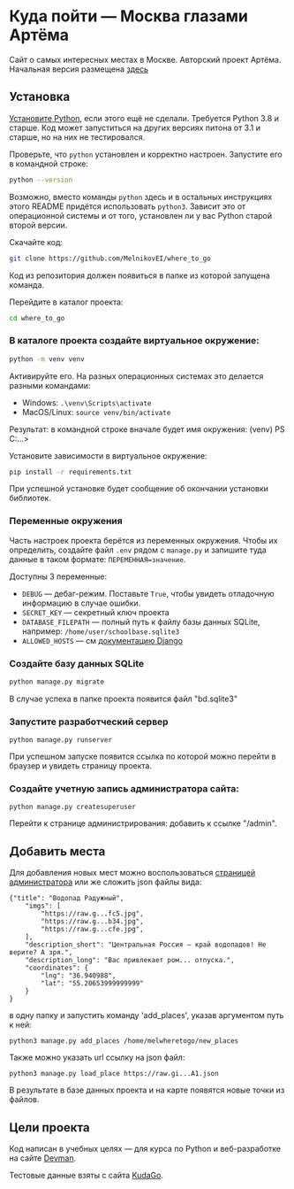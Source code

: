 # Куда пойти — Москва глазами Артёма

Сайт о самых интересных местах в Москве. Авторский проект Артёма.
Начальная версия размещена [здесь](http://melwheretogo.pythonanywhere.com/)

## Установка
[Установите Python](https://www.python.org/), если этого ещё не сделали. Требуется Python 3.8 и старше. Код может запуститься на других версиях питона от 3.1 и старше, но на них не тестировался.

Проверьте, что `python` установлен и корректно настроен. Запустите его в командной строке:
```sh
python --version
```
Возможно, вместо команды `python` здесь и в остальных инструкциях этого README придётся использовать `python3`. Зависит это от операционной системы и от того, установлен ли у вас Python старой второй версии.

Скачайте код:
```sh
git clone https://github.com/MelnikovEI/where_to_go
```
Код из репозитория должен появиться в папке из которой запущена команда.

Перейдите в каталог проекта:
```sh
cd where_to_go
```

### В каталоге проекта создайте виртуальное окружение:
```sh
python -m venv venv
```

Активируйте его. На разных операционных системах это делается разными командами:

- Windows: `.\venv\Scripts\activate`
- MacOS/Linux: `source venv/bin/activate`

Результат: в командной строке вначале будет имя окружения: (venv) PS С:\...>
 
Установите зависимости в виртуальное окружение:
```sh
pip install -r requirements.txt
```
При успешной установке будет сообщение об окончании установки библиотек.

### Переменные окружения

Часть настроек проекта берётся из переменных окружения. Чтобы их определить, создайте файл `.env` рядом с `manage.py` и запишите туда данные в таком формате: `ПЕРЕМЕННАЯ=значение`.

Доступны 3 переменные:
- `DEBUG` — дебаг-режим. Поставьте `True`, чтобы увидеть отладочную информацию в случае ошибки.
- `SECRET_KEY` — секретный ключ проекта
- `DATABASE_FILEPATH` — полный путь к файлу базы данных SQLite, например: `/home/user/schoolbase.sqlite3`
- `ALLOWED_HOSTS` — см [документацию Django](https://docs.djangoproject.com/en/4.2/ref/settings/#allowed-hosts)

### Создайте базу данных SQLite

```sh
python manage.py migrate
```
В случае успеха в папке проекта появится файл "bd.sqlite3"
### Запустите разработческий сервер
```
python manage.py runserver
```
При успешном запуске появится ссылка по которой можно перейти в браузер и увидеть страницу проекта.
### Создайте учетную запись администратора сайта:
```
python manage.py createsuperuser
```
Перейти к странице администрирования: добавить к ссылке "/admin".
## Добавить места
Для добавления новых мест можно воспользоваться [страницей администратора](https://melwheretogo.pythonanywhere.com/admin/)
или же сложить json файлы вида:
```
{"title": "Водопад Радужный",
    "imgs": [
        "https://raw.g...fc5.jpg",
        "https://raw.g...b34.jpg",
        "https://raw.g...cfe.jpg",
    ],
    "description_short": "Центральная Россия — край водопадов! Не верите? А зря.",
    "description_long": "Вас привлекает ром... отпуска.",
    "coordinates": {
        "lng": "36.940988",
        "lat": "55.20653999999999"
    }
}
```
в одну папку и запустить команду 'add_places', указав аргументом путь к ней:
```
python3 manage.py add_places /home/melwheretogo/new_places
```
Также можно указать url ссылку на json файл:
```
python3 manage.py load_place https://raw.gi...A1.json
```

В результате в базе данных проекта и на карте появятся новые точки из файлов.
## Цели проекта

Код написан в учебных целях — для курса по Python и веб-разработке на сайте [Devman](https://dvmn.org).

Тестовые данные взяты с сайта [KudaGo](https://kudago.com).
